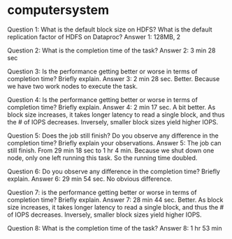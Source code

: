 # computersystem

Question 1: What is the default block size on HDFS? What is the default replication factor of HDFS on Dataproc?
Answer 1: 128MB, 2

Question 2: What is the completion time of the task?
Answer 2: 3 min 28 sec

Question 3: Is the performance getting better or worse in terms of completion time? Briefly explain.
Answer 3: 2 min 28 sec. Better. Because we have two work nodes to execute the task. 

Question 4: Is the performance getting better or worse in terms of completion time? Briefly explain.
Answer 4: 2 min 17 sec. A bit better. As block size increases, it takes longer latency to read a single block, and thus the # of IOPS decreases. Inversely, smaller block sizes yield higher IOPS.

Question 5: Does the job still finish? Do you observe any difference in the completion time? Briefly explain your observations.
Answer 5: The job can still finish. From 29 min 18 sec to 1 hr 4 min. Because we shut down one node, only one left running this task. So the running time doubled.

Question 6: Do you observe any difference in the completion time? Briefly explain.
Answer 6: 29 min 54 sec. No obvious difference.

Question 7: is the performance getting better or worse in terms of completion time? Briefly explain.
Answer 7: 28 min 44 sec. Better. As block size increases, it takes longer latency to read a single block, and thus the # of IOPS decreases. Inversely, smaller block sizes yield higher IOPS.

Question 8: What is the completion time of the task?
Answer 8: 1 hr 53 min

